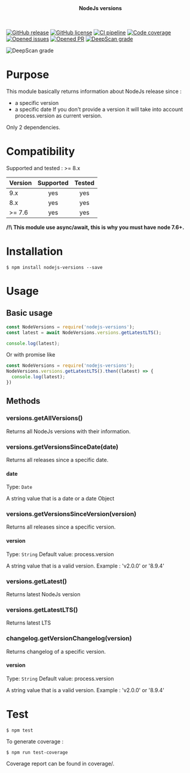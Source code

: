 <div align="center">
<b>NodeJs versions</b><br/>
<br/><br/>
</div>

[![GitHub release](https://badge.fury.io/js/nodejs-versions.svg)](https://github.com/wallet77/nodejs-versions/releases/)
[![GitHub license](https://img.shields.io/github/license/wallet77/nodejs-versions)](https://github.com/wallet77/nodejs-versions/blob/master/LICENSE)
[![CI pipeline](https://github.com/wallet77/nodejs-versions/workflows/Node.js%20CI/badge.svg)](https://github.com/wallet77/nodejs-versions/actions?query=workflow%3A%22Node.js+CI%22)
[![Code coverage](https://codecov.io/gh/wallet77/nodejs-versions/branch/master/graph/badge.svg)](https://codecov.io/gh/wallet77/nodejs-versions)
[![Opened issues](https://img.shields.io/github/issues-raw/wallet77/nodejs-versions)](https://github.com/wallet77/nodejs-versions/issues)
[![Opened PR](https://img.shields.io/github/issues-pr-raw/wallet77/nodejs-versions)](https://github.com/wallet77/nodejs-versions/pulls)
[![DeepScan grade](https://deepscan.io/api/teams/12061/projects/15019/branches/292504/badge/grade.svg)](https://deepscan.io/dashboard#view=project&tid=12061&pid=15019&bid=292504)

![DeepScan grade](https://img.shields.io/david/wallet77/nodejs-versions)

# Purpose

This module basically returns information about NodeJs release since : 
* a specific version
* a specific date
If you don't provide a version it will take into account process.version as current version.

Only 2 dependencies.

# Compatibility

Supported and tested : >= 8.x

| Version       | Supported     | Tested         |
| ------------- |:-------------:|:--------------:|
| 9.x           | yes           | yes            |
| 8.x           | yes           | yes            |
| >= 7.6        | yes           | yes            |

**/!\ This module use async/await, this is why you must have node 7.6+.**

# Installation

```console
$ npm install nodejs-versions --save
```

# Usage

## Basic usage
```javascript
const NodeVersions = require('nodejs-versions');
const latest = await NodeVersions.versions.getLatestLTS();

console.log(latest);
```

Or with promise like 

```javascript
const NodeVersions = require('nodejs-versions');
NodeVersions.versions.getLatestLTS().then((latest) => {
  console.log(latest);
})

```

## Methods

### versions.getAllVersions()

Returns all NodeJs versions with their information.


### versions.getVersionsSinceDate(date)

Returns all releases since a specific date.

#### date
Type: `Date`

A string value that is a date or a date Object


### versions.getVersionsSinceVersion(version)

Returns all releases since a specific version.

#### version
Type: `String`
Default value: process.version

A string value that is a valid version.
Example : 'v2.0.0' or '8.9.4'


### versions.getLatest()

Returns latest NodeJs version


### versions.getLatestLTS()

Returns latest LTS


### changelog.getVersionChangelog(version)

Returns changelog of a specific version.

#### version
Type: `String`
Default value: process.version

A string value that is a valid version.
Example : 'v2.0.0' or '8.9.4'

# Test

```console
$ npm test
```

To generate coverage :

```console
$ npm run test-coverage
```

Coverage report can be found in coverage/.
